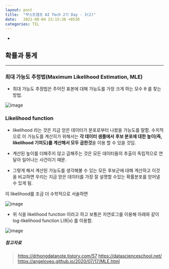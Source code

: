 ```yaml
---
layout: post
title:  "부스트캠프 AI Tech 2기 Day - 3(2)"
date:   2021-08-04 23:15:36 +0530
categories: TIL
---
```


-

## 확률과 통계

---

### 최대 가능도 추정법(Maximum Likelihood Estimation, MLE)


- 최대 가능도 추정법은 주어진 표본에 대해 가능도를 가장 크게 하는 모수 θ 를 찾는 방법.


![image](https://user-images.githubusercontent.com/61610411/128199059-234049f2-b996-4697-ab25-0e45b41700cb.png)


### Likelihood function


- likelihood 라는 것은 지금 얻은 데이터가 분포로부터 나왔을 가능도를 말함.
  수치적으로 이 가능도를 계산히가 위해서는 **각 데이터 샘플에서**
  **후보 분포에 대한 높이(즉, likelihood 기여도)를 계산해서 모두 곱한것**을 이용 할 수 있을 것임.

    
- 계산된 높이를 더해주지 않고 곱해주는 것은 모든 데이터들의 추출이 독립적으로 연달아 일어나는 사건이기 때문.


- 그렇게 해서 계산된 가능도를 생각해볼 수 있는 모든 후보군에 대해 계산하고
  이것을 비교하면 우리는 지금 얻은 데이터를 가장 잘 설명할 수있는 확률분포를 얻어낼 수 있게 됨.


이 likelihood를 조금 더 수학적으로 서술하면


![image](https://user-images.githubusercontent.com/61610411/128205382-1358c03d-c348-4818-8636-cca9bad37211.png)


- 위 식을 likelihood function 이라고 하고 보통은 자연로그를 이용해 아래와 같이 log-likelihood function L(θ|x) 를 이용함.


![image](https://user-images.githubusercontent.com/61610411/128205864-2aeab6dd-6748-404f-86ad-87b6c930867e.png)



##### 참고자료
> https://drhongdatanote.tistory.com/57
> https://datascienceschool.net/
> https://angeloyeo.github.io/2020/07/17/MLE.html